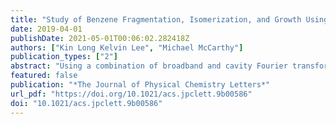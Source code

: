 ```yaml
---
title: "Study of Benzene Fragmentation, Isomerization, and Growth Using Microwave Spectroscopy"
date: 2019-04-01
publishDate: 2021-05-01T00:06:02.282418Z
authors: ["Kin Long Kelvin Lee", "Michael McCarthy"]
publication_types: ["2"]
abstract: "Using a combination of broadband and cavity Fourier transform microwave spectroscopies, and newly developed analysis and assignment tools, the discharge products of benzene have been extensively studied in the 2–18 GHz frequency range. More than 450 spectral features with intensities greater than 6σ of the noise RMS were identified, of which of roughly four-fifths (82%) constituting 90% of the total spectral intensity were assigned to 38 species previously detected in the radio band, and nine entirely new hydrocarbon molecules were identified. The new species include both branched and chain fragments of benzene, high energy C6H6 isomers, and larger molecules such as phenyldiacetylene and isomers of fulvenallene; taken together they account for roughly half of the number of observed transitions and 51% of the spectral line intensity. Transitions from vibrationally excited states of several molecules were also identified in the course of this investigation. A key aspect of the present analysis was implementation of a rapid and efficient workflow to assign spectral features from known molecules and to identify line progressions by pattern recognition techniques."
featured: false
publication: "*The Journal of Physical Chemistry Letters*"
url_pdf: "https://doi.org/10.1021/acs.jpclett.9b00586"
doi: "10.1021/acs.jpclett.9b00586"
---
```


